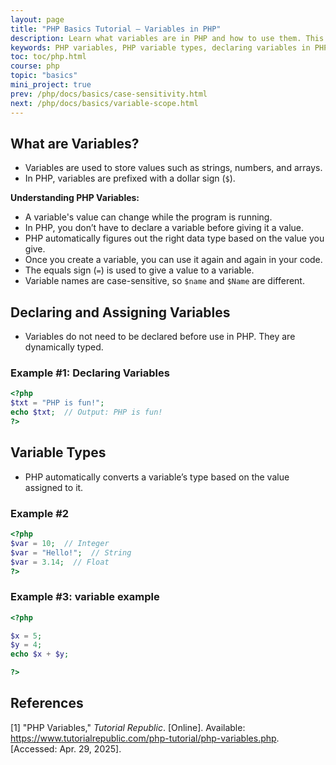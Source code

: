 ```yaml
---
layout: page
title: "PHP Basics Tutorial – Variables in PHP"
description: Learn what variables are in PHP and how to use them. This beginner-friendly guide explains variable declaration, assignment, types, and case sensitivity with examples.
keywords: PHP variables, PHP variable types, declaring variables in PHP, assigning values in PHP, PHP dynamic typing, PHP case sensitivity, PHP basics for beginners, PHP data types
toc: toc/php.html
course: php
topic: "basics"
mini_project: true
prev: /php/docs/basics/case-sensitivity.html
next: /php/docs/basics/variable-scope.html
---
```


## **What are Variables?**
- Variables are used to store values such as strings, numbers, and arrays. 
- In PHP, variables are prefixed with a dollar sign (`$`).

**Understanding PHP Variables:**

- A variable's value can change while the program is running.  
- In PHP, you don’t have to declare a variable before giving it a value.  
- PHP automatically figures out the right data type based on the value you give.  
- Once you create a variable, you can use it again and again in your code.  
- The equals sign (`=`) is used to give a value to a variable.  
- Variable names are case-sensitive, so `$name` and `$Name` are different.


## **Declaring and Assigning Variables**
- Variables do not need to be declared before use in PHP. They are dynamically typed.

### Example #1: Declaring Variables

```php
<?php
$txt = "PHP is fun!";
echo $txt;  // Output: PHP is fun!
?>
```

## **Variable Types**
- PHP automatically converts a variable’s type based on the value assigned to it.

### Example #2
  
```php
<?php
$var = 10;  // Integer
$var = "Hello!";  // String
$var = 3.14;  // Float
?>
```

### Example #3: variable example

```php
<?php

$x = 5;
$y = 4;
echo $x + $y;

?>
```

## References

[1] "PHP Variables," *Tutorial Republic*. [Online]. Available: <https://www.tutorialrepublic.com/php-tutorial/php-variables.php>. [Accessed: Apr. 29, 2025].

